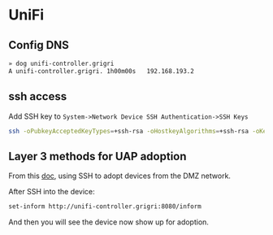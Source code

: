 # UniFi

## Config DNS

```bash
» dog unifi-controller.grigri
A unifi-controller.grigri. 1h00m00s   192.168.193.2
```

## ssh access

Add SSH key to `System->Network Device SSH Authentication->SSH Keys`

```bash
ssh -oPubkeyAcceptedKeyTypes=+ssh-rsa -oHostkeyAlgorithms=+ssh-rsa -oKexAlgorithms=+diffie-hellman-group1-sha1 pando85@{{ hostname }}
```

## Layer 3 methods for UAP adoption

From this [doc][layer_3_adoption], using SSH to adopt devices from the DMZ network.

After SSH into the device:

```bash
set-inform http://unifi-controller.grigri:8080/inform
```

And then you will see the device now show up for adoption.

[layer_3_adoption]: https://help.ui.com/hc/en-us/articles/204909754-UniFi-Layer-3-methods-for-UAP-adoption-and-management
